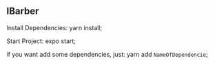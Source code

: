 ## IBarber
Install Dependencies: yarn install;

Start Project: expo start;

if you want add some dependencies, just: yarn add <code>NameOfDependencie</code>;
